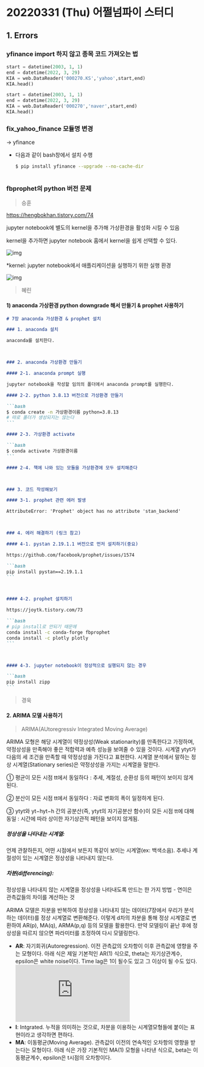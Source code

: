 # 20220331 (Thu) 어쩔넘파이 스터디

## 1. Errors

### yfinance import 하지 않고 종목 코드 가져오는 법



```python
start = datetime(2003, 1, 1) 
end = datetime(2022, 3, 29) 
KIA = web.DataReader('000270.KS','yahoo',start,end)
KIA.head()
```

```python
start = datetime(2003, 1, 1) 
end = datetime(2022, 3, 29) 
KIA = web.DataReader('000270','naver',start,end)
KIA.head()
```





### fix_yahoo_finance 모듈명 변경

-> yfinance

- 다음과 같이 bash창에서 설치 수행

  ```bash
  $ pip install yfinance --upgrade --no-cache-dir



### fbprophet의 python 버전 문제

> 승훈

https://hengbokhan.tistory.com/74

jupyter notebook에 별도의 kernel을 추가해 가상환경을 활성화 시킬 수 있음

kernel을 추가하면 jupyter notebook 홈에서 kernel을 쉽게 선택할 수 있다.

![img](https://blog.kakaocdn.net/dn/tIV8A/btrqpsY7bQX/HRJPrhqS2YdYenZ2SiAlZ1/img.png)



*kernel: jupyter notebook에서 애플리케이션을 실행하기 위한 실행 환경

![img](https://blog.kakaocdn.net/dn/cfCqUu/btrqvUGEzio/GIKq5On0xSKi4kVZyujIOk/img.png)



> 혜린 

#### 1) anaconda 가상환경 python downgrade 해서 만들기 & prophet 사용하기

````markdown
# 7장 anaconda 가상환경 & prophet 설치

### 1. anaconda 설치

anaconda를 설치한다.



### 2. anaconda 가상환경 만들기

#### 2-1. anaconda prompt 실행

jupyter notebook을 작성할 임의의 폴더에서 anaconda prompt를 실행한다.

#### 2-2. python 3.8.13 버전으로 가상환경 만들기

```bash
$ conda create -n 가상환경이름 python=3.8.13
# 따로 폴더가 생성되지는 않는다
```

#### 2-3. 가상환경 activate

```bash
$ conda activate 가상환경이름
```

#### 2-4. 책에 나와 있는 모듈을 가상환경에 모두 설치해준다



### 3. 코드 작성해보기

#### 3-1. prophet 관련 에러 발생

AttributeError: 'Prophet' object has no attribute 'stan_backend'



### 4. 에러 해결하기 (링크 참고)

#### 4-1. pystan 2.19.1.1 버전으로 먼저 설치하기(중요)

https://github.com/facebook/prophet/issues/1574

```bash
pip install pystan==2.19.1.1
```



#### 4-2. prophet 설치하기

https://joytk.tistory.com/73

```bash
# pip install로 안되기 때문에
conda install -c conda-forge fbprophet
conda install -c plotly plotly
```



#### 4-3. jupyter notebook이 정상적으로 실행되지 않는 경우

```bash
pip install zipp
```
````



> 경욱

#### 2. ARIMA 모델 사용하기

> ARIMA(AUtoregressiv Integrated Moving Average)

ARIMA 모형은 해당 시계열이 약정상성(Weak stationarity)를 만족한다고 가정하며, 약정상성을 만족해야 좋은 적합력과 예측 성능을 보여줄 수 있을 것이다. 시계열 ytyt가 다음의 세 조건을 만족할 때 약정상성을 가진다고 표현한다. 시계열 분석에서 말하는 정상 시계열(Stationary series)은 약정상성을 가지는 시계열을 말한다.



 ① 평균이 모든 시점 tt에서 동일하다 : 추세, 계절성, 순환성 등의 패턴이 보이지 않게 된다.

 ② 분산이 모든 시점 tt에서 동일하다 : 자료 변화의 폭이 일정하게 된다.

 ③ ytyt와 yt−hyt−h 간의 공분산(즉, ytyt의 자기공분산 함수)이 모든 시점 tt에 대해 동일 : 시간에 따라 상이한 자기상관적 패턴을 보이지 않게됨.



##### 정상성을 나타내는 시계열:

언제 관찰하든지, 어떤 시점에서 보든지 똑같이 보이는 시계열(ex: 백색소음). 추세나 계절성이 있는 시계열은 정상성을 나타내지 않는다.

##### 차분(differencing):

정상성을 나타내지 않는 시계열을 정상성을 나타내도록 만드는 한 가지 방법 - 연이은 관측값들의 차이를 계산하는 것



ARIMA 모델은 차분을 반복하여 정상성을 나타내지 않는 데이터(7장에서 우리가 분석하는 데이터)를 정상 시계열로 변환해준다. 이렇게 d차의 차분을 통해 정상 시계열로 변환하여  AR(p), MA(q), ARMA(p,q) 등의 모델을 활용한다. 만약 모델링이 끝난 후에 정상성을 따르지 않으면 파라미터를 조정하여 다시 모델링한다.



- **AR**: 자기회귀(Autoregression). 이전 관측값의 오차항이 이후 관측값에 영향을 주는 모형이다. 아래 식은 제일 기본적인 AR(1) 식으로, theta는 자기상관계수, epsilon은 white noise이다. Time lag은 1이 될수도 있고 그 이상이 될 수도 있다.
  ![eq_ar1](https://latex.codecogs.com/gif.latex?AR%281%29%3A%20X_%7Bt%7D%3D%5Cphi%20X_%7Bt-1%7D+%5Cepsilon_%7Bt%7D)
- **I**: Intgrated. 누적을 의미하는 것으로, 차분을 이용하는 시계열모형들에 붙이는 표현이라고 생각하면 편하다.
- **MA**: 이동평균(Moving Average). 관측값이 이전의 연속적인 오차항의 영향을 받는다는 모형이다. 아래 식은 가장 기본적인 MA(1) 모형을 나타낸 식으로, beta는 이동평균계수, epsilon은 t시점의 오차항이다.



